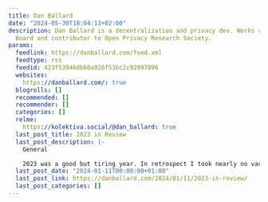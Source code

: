 ```yaml
---
title: Dan Ballard
date: "2024-05-30T18:04:13+02:00"
description: Dan Ballard is a decentralization and privacy dev. Works at Tor Project.
  Board and contributor to Open Privacy Research Society.
params:
  feedlink: https://danballard.com/feed.xml
  feedtype: rss
  feedid: 423f53946db60a926f53bc2c92997896
  websites:
    https://danballard.com/: true
  blogrolls: []
  recommended: []
  recommender: []
  categories: []
  relme:
    https://kolektiva.social/@dan_ballard: true
  last_post_title: 2023 in Review
  last_post_description: |-
    General

    2023 was a good but tiring year. In retrospect I took nearly no vacation and that was a mistake. Even when travelling and visiting family I worked pretty much the whole time “saving” my
  last_post_date: "2024-01-11T00:00:00+01:00"
  last_post_link: https://danballard.com/2024/01/11/2023-in-review/
  last_post_categories: []
---
```

